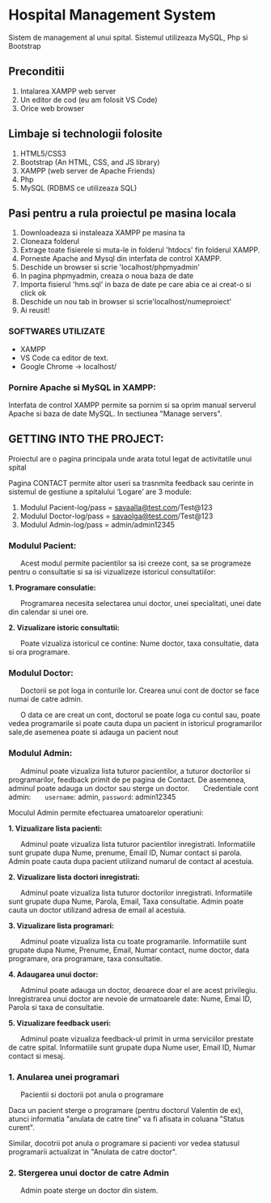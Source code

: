 # Hospital Management System
Sistem de management al unui spital. Sistemul utilizeaza MySQL, Php si Bootstrap

## Preconditii
1. Intalarea XAMPP web server
2. Un editor de cod (eu am folosit VS Code)
3. Orice web browser 

## Limbaje si technologii folosite
1. HTML5/CSS3
2. Bootstrap (An HTML, CSS, and JS library)
3. XAMPP (web server de Apache Friends)
4. Php
5. MySQL (RDBMS ce utilizeaza SQL)

## Pasi pentru a rula proiectul pe masina locala
1. Downloadeaza si instaleaza XAMPP pe masina ta
2. Cloneaza folderul
3. Extrage toate fisierele si muta-le in folderul 'htdocs' fin folderul XAMPP.
4. Porneste Apache and Mysql din interfata de control XAMPP.
5. Deschide un browser si scrie 'localhost/phpmyadmin'
6. In pagina phpmyadmin, creaza o noua baza de date
7. Importa fisierul 'hms.sql' in baza de date pe care abia ce ai creat-o si click ok
8. Deschide un nou tab in browser si scrie'localhost/numeproiect'
9. Ai reusit!
    
### SOFTWARES UTILIZATE
  - XAMPP 
  - VS Code ca editor de text.
  - Google Chrome -> localhost/
  

### Pornire Apache si MySQL in XAMPP:
  Interfata de control XAMPP permite sa pornim si sa oprim manual serverul Apache si baza de date MySQL. In sectiunea "Manage servers".

  
  
## GETTING INTO THE PROJECT:
Proiectul are o pagina principala unde arata totul legat de activitatile unui spital


Pagina CONTACT permite altor useri sa trasnmita feedback sau cerinte in sistemul de gestiune a spitalului
‘Logare’ are 3 module:
1. Modulul Pacient-log/pass = savaalla@test.com/Test@123
2. Modulul Doctor-log/pass = savaolga@test.com/Test@123
3. Modulul Admin-log/pass = admin/admin12345

### Modulul Pacient:

  &nbsp; &nbsp; &nbsp; Acest modul permite pacientilor sa isi creeze cont, sa se programeze pentru o consultatie si sa isi vizualizeze istoricul consultatiilor:

**1. Programare consulatie:**

  &nbsp; &nbsp; &nbsp; Programarea necesita selectarea unui doctor, unei specialitati, unei date din calendar si unei ore.

**2. Vizualizare istoric consultatii:**

  &nbsp; &nbsp; &nbsp; Poate vizualiza istoricul ce contine: Nume doctor, taxa consultatie, data si ora programare.

### Modulul Doctor:

  &nbsp; &nbsp; &nbsp; Doctorii se pot loga in conturile lor. Crearea unui cont de doctor se face numai de catre admin.


&nbsp; &nbsp; &nbsp; O data ce are creat un cont, doctorul se poate loga cu contul sau, poate vedea programarile si poate cauta dupa un pacient in istoricul programarilor sale,de asemenea poate si adauga un pacient nout

### Modulul Admin:
   
   &nbsp; &nbsp; &nbsp; Adminul poate vizualiza lista tuturor pacientilor, a tuturor doctorilor si programarilor, feedback primit de pe pagina de Contact. De asemenea, adminul poate adauga un doctor sau sterge un doctor.
  &nbsp; &nbsp; &nbsp; Credentiale cont admin:
  &nbsp; &nbsp; &nbsp; `username`: admin, `password`: admin12345

Moculul Admin permite efectuarea umatoarelor operatiuni:

**1. Vizualizare lista pacienti:**

  &nbsp; &nbsp; &nbsp; Adminul poate vizualiza lista tuturor pacientilor inregistrati. Informatiile sunt grupate dupa Nume, prenume, Email ID, Numar contact si parola. Admin poate cauta dupa pacient utilizand numarul de contact al acestuia.
  
**2. Vizualizare lista doctori inregistrati:**

  &nbsp; &nbsp; &nbsp; Adminul poate vizualiza lista tuturor doctorilor inregistrati. Informatiile sunt grupate dupa Nume, Parola, Email, Taxa consultatie. Admin poate cauta un doctor utilizand adresa de email al acestuia.

**3. Vizualizare lista programari:**

  &nbsp; &nbsp; &nbsp; Adminul poate vizualiza lista cu toate programarile. Informatiile sunt grupate dupa Nume, Prenume, Email, Numar contact, nume doctor, data programare, ora programare, taxa consultatie. 
  
**4. Adaugarea unui doctor:**

  &nbsp; &nbsp; &nbsp; Adminul poate adauga un doctor, deoarece doar el are acest privilegiu. Inregistrarea unui doctor are nevoie de urmatoarele date: Nume, Emai ID, Parola si taxa de consultatie.

**5. Vizualizare feedback useri:**

  &nbsp; &nbsp; &nbsp; Adminul poate vizualiza feedback-ul primit in urma serviciilor prestate de catre spital. Informatiile sunt grupate dupa Nume user, Email ID, Numar contact si mesaj.


### 1. Anularea unei programari
	
   &nbsp; &nbsp; &nbsp; Pacientii si doctorii pot anula o programare
 
  Daca un pacient sterge o programare (pentru doctorul Valentin de ex), atunci informatia "anulata de catre tine" va fi afisata in coluana "Status curent". 
  
  
  Similar, docotrii pot anula o programare si pacienti vor vedea statusul programarii actualizat in "Anulata de catre doctor".
  
### 2. Stergerea unui doctor de catre Admin

&nbsp; &nbsp; &nbsp; Admin poate sterge un doctor din sistem.



